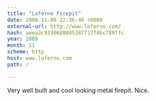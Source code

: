 ```yaml
---
title: "Loferno Firepit"
date: 2008-11-08 22:36:48 +0000
external-url: http://www.loferno.com/
hash: aeea3c9330688085287717f46c780ffc
year: 2008
month: 11
scheme: http
host: www.loferno.com
path: /

---
```


Very well built and cool looking metal firepit. Nice.
